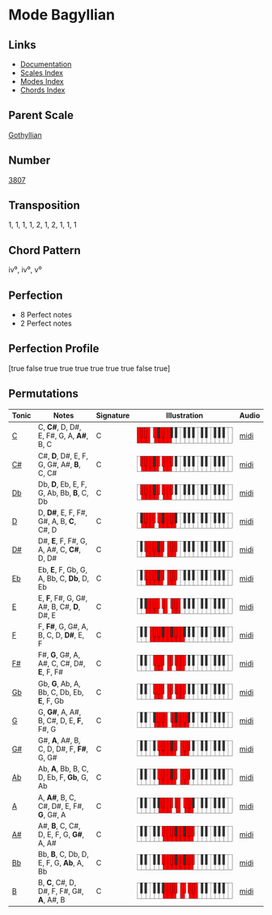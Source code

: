 # Mode Bagyllian

## Links

- [Documentation](README.md)
- [Scales Index](Scales.md)
- [Modes Index](Modes.md)
- [Chords Index](Chords.md)

## Parent Scale

[Gothyllian](ScaleGothyllian.md)

## Number

[3807](https://ianring.com/musictheory/scales/3807)

## Transposition

1, 1, 1, 1, 2, 1, 2, 1, 1, 1

## Chord Pattern

iv⁰, iv⁰, v⁰

## Perfection

- 8 Perfect notes
- 2 Perfect notes

## Perfection Profile

[true false true true true true true true false true]

## Permutations

| Tonic | Notes | Signature | Illustration | Audio |
|-------|-------|-----------|--------------|-------|
| [C](ModeCNaturalBagyllian.md) | C, **C#**, D, D#, E, F#, G, A, **A#**, B, C | C | ![CNaturalBagyllian](ModeCNaturalBagyllian.png) | [midi](https://github.com/edipermadi/music/blob/main/docs/ModeCNaturalBagyllian.mid?raw=true) |
| [C#](ModeCSharpBagyllian.md) | C#, **D**, D#, E, F, G, G#, A#, **B**, C, C# | C | ![CSharpBagyllian](ModeCSharpBagyllian.png) | [midi](https://github.com/edipermadi/music/blob/main/docs/ModeCSharpBagyllian.mid?raw=true) |
| [Db](ModeDFlatBagyllian.md) | Db, **D**, Eb, E, F, G, Ab, Bb, **B**, C, Db | C | ![DFlatBagyllian](ModeDFlatBagyllian.png) | [midi](https://github.com/edipermadi/music/blob/main/docs/ModeDFlatBagyllian.mid?raw=true) |
| [D](ModeDNaturalBagyllian.md) | D, **D#**, E, F, F#, G#, A, B, **C**, C#, D | C | ![DNaturalBagyllian](ModeDNaturalBagyllian.png) | [midi](https://github.com/edipermadi/music/blob/main/docs/ModeDNaturalBagyllian.mid?raw=true) |
| [D#](ModeDSharpBagyllian.md) | D#, **E**, F, F#, G, A, A#, C, **C#**, D, D# | C | ![DSharpBagyllian](ModeDSharpBagyllian.png) | [midi](https://github.com/edipermadi/music/blob/main/docs/ModeDSharpBagyllian.mid?raw=true) |
| [Eb](ModeEFlatBagyllian.md) | Eb, **E**, F, Gb, G, A, Bb, C, **Db**, D, Eb | C | ![EFlatBagyllian](ModeEFlatBagyllian.png) | [midi](https://github.com/edipermadi/music/blob/main/docs/ModeEFlatBagyllian.mid?raw=true) |
| [E](ModeENaturalBagyllian.md) | E, **F**, F#, G, G#, A#, B, C#, **D**, D#, E | C | ![ENaturalBagyllian](ModeENaturalBagyllian.png) | [midi](https://github.com/edipermadi/music/blob/main/docs/ModeENaturalBagyllian.mid?raw=true) |
| [F](ModeFNaturalBagyllian.md) | F, **F#**, G, G#, A, B, C, D, **D#**, E, F | C | ![FNaturalBagyllian](ModeFNaturalBagyllian.png) | [midi](https://github.com/edipermadi/music/blob/main/docs/ModeFNaturalBagyllian.mid?raw=true) |
| [F#](ModeFSharpBagyllian.md) | F#, **G**, G#, A, A#, C, C#, D#, **E**, F, F# | C | ![FSharpBagyllian](ModeFSharpBagyllian.png) | [midi](https://github.com/edipermadi/music/blob/main/docs/ModeFSharpBagyllian.mid?raw=true) |
| [Gb](ModeGFlatBagyllian.md) | Gb, **G**, Ab, A, Bb, C, Db, Eb, **E**, F, Gb | C | ![GFlatBagyllian](ModeGFlatBagyllian.png) | [midi](https://github.com/edipermadi/music/blob/main/docs/ModeGFlatBagyllian.mid?raw=true) |
| [G](ModeGNaturalBagyllian.md) | G, **G#**, A, A#, B, C#, D, E, **F**, F#, G | C | ![GNaturalBagyllian](ModeGNaturalBagyllian.png) | [midi](https://github.com/edipermadi/music/blob/main/docs/ModeGNaturalBagyllian.mid?raw=true) |
| [G#](ModeGSharpBagyllian.md) | G#, **A**, A#, B, C, D, D#, F, **F#**, G, G# | C | ![GSharpBagyllian](ModeGSharpBagyllian.png) | [midi](https://github.com/edipermadi/music/blob/main/docs/ModeGSharpBagyllian.mid?raw=true) |
| [Ab](ModeAFlatBagyllian.md) | Ab, **A**, Bb, B, C, D, Eb, F, **Gb**, G, Ab | C | ![AFlatBagyllian](ModeAFlatBagyllian.png) | [midi](https://github.com/edipermadi/music/blob/main/docs/ModeAFlatBagyllian.mid?raw=true) |
| [A](ModeANaturalBagyllian.md) | A, **A#**, B, C, C#, D#, E, F#, **G**, G#, A | C | ![ANaturalBagyllian](ModeANaturalBagyllian.png) | [midi](https://github.com/edipermadi/music/blob/main/docs/ModeANaturalBagyllian.mid?raw=true) |
| [A#](ModeASharpBagyllian.md) | A#, **B**, C, C#, D, E, F, G, **G#**, A, A# | C | ![ASharpBagyllian](ModeASharpBagyllian.png) | [midi](https://github.com/edipermadi/music/blob/main/docs/ModeASharpBagyllian.mid?raw=true) |
| [Bb](ModeBFlatBagyllian.md) | Bb, **B**, C, Db, D, E, F, G, **Ab**, A, Bb | C | ![BFlatBagyllian](ModeBFlatBagyllian.png) | [midi](https://github.com/edipermadi/music/blob/main/docs/ModeBFlatBagyllian.mid?raw=true) |
| [B](ModeBNaturalBagyllian.md) | B, **C**, C#, D, D#, F, F#, G#, **A**, A#, B | C | ![BNaturalBagyllian](ModeBNaturalBagyllian.png) | [midi](https://github.com/edipermadi/music/blob/main/docs/ModeBNaturalBagyllian.mid?raw=true) |

